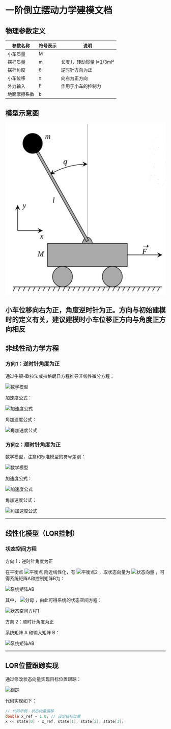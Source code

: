 # 一阶倒立摆动力学建模文档

## 物理参数定义
| 参数名称       | 符号表示   | 说明                     |
|---------------|-----------|-------------------------|
| 小车质量        | M         |                          |
| 摆杆质量        | m         | 长度 l，转动惯量 I=1/3ml² |
| 摆杆角度        | θ         | 逆时针方向为正            |
| 小车位移        | x         | 向右为正方向              |
| 外力输入        | F         | 作用于小车的控制力        |
| 地面摩擦系数    | b         |                          |

## 模型示意图
![carpole_model](./images/carpole_model.png)  

小车位移**向右**为**正**，角度**逆时针**为**正**。方向与初始建模时的定义有关，建议建模时小车**位移正方向**与**角度正方向**相**反**
---

## 非线性动力学方程
### 方向1：逆时针角度为正
通过牛顿-欧拉法或拉格朗日方程推导非线性微分方程：

![数学模型](https://i.upmath.me/svg/%5Cbegin%7Baligned%7D%0A(M%2Bm)%20%5Cddot%7Bx%7D-m%20l%20%5Cddot%7B%5Ctheta%7D%20%5Ccos%20%5Ctheta%2Bm%20l%20%5Cdot%7B%5Ctheta%7D%5E%7B2%7D%20%5Csin%20%5Ctheta%20%26%20%3DF%20-b%5Cdot%20x%5C%5C%0A%5Cleft(I%2Bm%20l%5E%7B2%7D%5Cright)%20%5Cddot%7B%5Ctheta%7D-m%20l%20%5Cddot%7Bx%7D%20%5Ccos%20%5Ctheta-m%20g%20l%20%5Csin%20%5Ctheta%20%26%20%3D0%0A%5Cend%7Baligned%7D)

加速度公式：

![加速度公式](https://i.upmath.me/svg/%5Cddot%7Bx%7D%3D%5Cfrac%7B-%5Cleft(I%2Bm%20l%5E%7B2%7D%5Cright)%20b%20%5Cdot%7Bx%7D-ml%5Cleft(I%2Bm%20l%5E%7B2%7D%5Cright)%20%5Csin%20%5Ctheta%20%5Cdot%7B%5Ctheta%7D%5E%7B2%7D%2B%5Cleft(I%2Bm%20l%5E%7B2%7D%5Cright)%20F%2Bm%5E%7B2%7D%20l%5E%7B2%7D%20g%20%5Ccos%20%5Ctheta%20%5Csin%20%5Ctheta%7D%7B(M%2Bm)%5Cleft(I%2Bm%20l%5E%7B2%7D%5Cright)-m%5E%7B2%7D%20l%5E%7B2%7D%20%5Ccos%20%5Ctheta%5E%7B2%7D%7D)

角加速度公式：

![角加速度公式](https://i.upmath.me/svg/%5Cddot%7B%5Ctheta%7D%3D%5Cfrac%7B-m%20l%20%5Ccos%20%5Ctheta%20b%20%5Cdot%7Bx%7D-m%5E%7B2%7D%20l%5E%7B2%7D%20%5Csin%20%5Ctheta%20%5Ccos%20%5Ctheta%20%5Cdot%7B%5Ctheta%7D%5E%7B2%7D%2Bm%20l%20%5Ccos%20%5Ctheta%20F%2B(M%2Bm)%20m%20g%20l%20%5Csin%20%5Ctheta%7D%7B(M%2Bm)%5Cleft(I%2Bm%20l%5E%7B2%7D%5Cright)-m%5E%7B2%7D%20l%5E%7B2%7D%20%5Ccos%20%5Ctheta%5E%7B2%7D%7D)

### 方向2：顺时针角度为正
数学模型，注意和标准模型的符号差别：

![数学模型](https://i.upmath.me/svg/%5Cbegin%7Baligned%7D%0A(M%2Bm)%20%5Cddot%7Bx%7D%2Bm%20l%20%5Cddot%7B%5Ctheta%7D%20%5Ccos%20%5Ctheta-m%20l%20%5Cdot%7B%5Ctheta%7D%5E%7B2%7D%20%5Csin%20%5Ctheta%20%26%20%3DF%20-b%5Cdot%20x%5C%5C%0A%5Cleft(I%2Bm%20l%5E%7B2%7D%5Cright)%20%5Cddot%7B%5Ctheta%7D%2Bm%20l%20%5Cddot%7Bx%7D%20%5Ccos%20%5Ctheta-m%20g%20l%20%5Csin%20%5Ctheta%20%26%20%3D0%0A%5Cend%7Baligned%7D)

加速度公式：

![加速度公式](https://i.upmath.me/svg/%5Cddot%7Bx%7D%3D%5Cfrac%7B-%5Cleft(I%2Bm%20l%5E%7B2%7D%5Cright)%20b%20%5Cdot%7Bx%7D%2Bml%5Cleft(I%2Bm%20l%5E%7B2%7D%5Cright)%20%5Csin%20%5Ctheta%20%5Cdot%7B%5Ctheta%7D%5E%7B2%7D%2B%5Cleft(I%2Bm%20l%5E%7B2%7D%5Cright)%20F-m%5E%7B2%7D%20l%5E%7B2%7D%20g%20%5Ccos%20%5Ctheta%20%5Csin%20%5Ctheta%7D%7B(M%2Bm)%5Cleft(I%2Bm%20l%5E%7B2%7D%5Cright)-m%5E%7B2%7D%20l%5E%7B2%7D%20%5Ccos%20%5Ctheta%5E%7B2%7D%7D)

角加速度公式：

![角加速度公式](https://i.upmath.me/svg/%5Cddot%7B%5Ctheta%7D%3D%5Cfrac%7Bm%20l%20%5Ccos%20%5Ctheta%20b%20%5Cdot%7Bx%7D%2Bm%5E%7B2%7D%20l%5E%7B2%7D%20%5Csin%20%5Ctheta%20%5Ccos%20%5Ctheta%20%5Cdot%7B%5Ctheta%7D%5E%7B2%7D-m%20l%20%5Ccos%20%5Ctheta%20F%2B(M%2Bm)%20m%20g%20l%20%5Csin%20%5Ctheta%7D%7B(M%2Bm)%5Cleft(I%2Bm%20l%5E%7B2%7D%5Cright)-m%5E%7B2%7D%20l%5E%7B2%7D%20%5Ccos%20%5Ctheta%5E%7B2%7D%7D)

---

## 线性化模型（LQR控制）
### 状态空间方程
方向 1：逆时针角度为正

在平衡点
![平衡点](https://i.upmath.me/svg/%5Ctheta_b%20%3D%200)
附近线性化，有
![平衡点2](https://i.upmath.me/svg/sin(%5Ctheta_d)%3D%5Ctheta_d%2Ccos(%5Ctheta_d)%3D1)
，取状态向量为
![状态向量](https://i.upmath.me/svg/%5Cvec%20x%3D%5Bx%2C%5Cdot%20x%2C%5Ctheta%2C%5Cdot%20%5Ctheta%5D)
，可得系统矩阵A和控制矩阵B为：

![系统矩阵AB](https://i.upmath.me/svg/A%3D%0A%5Cbegin%7Bbmatrix%7D%0A0%20%26%201%20%26%200%20%26%200%20%5C%5C%0A0%20%26%20%5Cfrac%7B-(I%2Bml%5E2)b%7D%7BD%7D%20%26%20%5Cfrac%7Bm%5E2l%5E2g%7D%7BD%7D%20%26%200%20%5C%5C%0A0%20%26%200%20%26%200%20%26%201%20%5C%5C%0A0%20%26%20%5Cfrac%7B-mlb%7D%7BD%7D%20%26%20%5Cfrac%7B(M%2Bm)mgl%7D%7BD%7D%20%26%200%0A%5Cend%7Bbmatrix%7D%0A%2CB%3D%0A%5Cbegin%7Bbmatrix%7D%0A0%20%5C%5C%0A%5Cfrac%7BI%2Bml%5E2%7D%7BD%7D%20%5C%5C%0A0%20%5C%5C%0A%5Cfrac%7Bml%7D%7BD%7D%0A%5Cend%7Bbmatrix%7D)

其中，
![分母](https://i.upmath.me/svg/D%3D(M%2Bm)(I%2Bml%5E2)-m%5E2l%5E2)
，由此可得系统的状态空间方程：

![状态空间方程1](https://i.upmath.me/svg/%5Cbegin%7Bbmatrix%7D%0A%5Cdot%7Bx%7D%20%5C%5C%0A%5Cddot%7Bx%7D%20%5C%5C%0A%5Cdot%7B%5Ctheta%7D%20%5C%5C%0A%5Cddot%7B%5Ctheta%7D%0A%5Cend%7Bbmatrix%7D%0A%3D%0A%5Cbegin%7Bbmatrix%7D%0A0%20%26%201%20%26%200%20%26%200%20%5C%5C%0A0%20%26%20%5Cfrac%7BI%2Bml%5E2b%7D%7BD%7D%20%26%20%5Cfrac%7Bm%5E2l%5E2g%7D%7BD%7D%20%26%200%20%5C%5C%0A0%20%26%200%20%26%200%20%26%201%20%5C%5C%0A0%20%26%20%5Cfrac%7B-mlb%7D%7BD%7D%20%26%20%5Cfrac%7B(M%2Bm)mgl%7D%7BD%7D%20%26%200%0A%5Cend%7Bbmatrix%7D%0A%5Cbegin%7Bbmatrix%7D%0A%7Bx%7D%20%5C%5C%0A%5Cdot%7Bx%7D%20%5C%5C%0A%5Ctheta%20%5C%5C%0A%5Cdot%7B%5Ctheta%7D%0A%5Cend%7Bbmatrix%7D%0A%2B%0A%5Cbegin%7Bbmatrix%7D%0A0%20%5C%5C%0A%5Cfrac%7BI%2Bml%5E2%7D%7BD%7D%20%5C%5C%0A0%20%5C%5C%0A%5Cfrac%7Bml%7D%7BD%7D%0A%5Cend%7Bbmatrix%7D%0AF)

方向 2：顺时针角度为正

系统矩阵 A 和输入矩阵 B：

![系统矩阵AB](https://i.upmath.me/svg/A%3D%0A%5Cbegin%7Bbmatrix%7D%0A0%20%26%201%20%26%200%20%26%200%20%5C%5C%0A0%20%26%20%5Cfrac%7B-(I%2Bml%5E2)b%7D%7BD%7D%20%26%20%5Cfrac%7B-m%5E2l%5E2g%7D%7BD%7D%20%26%200%20%5C%5C%0A0%20%26%200%20%26%200%20%26%201%20%5C%5C%0A0%20%26%20%5Cfrac%7Bmlb%7D%7BD%7D%20%26%20%5Cfrac%7B(M%2Bm)mgl%7D%7BD%7D%20%26%200%0A%5Cend%7Bbmatrix%7D%0A%2CB%3D%0A%5Cbegin%7Bbmatrix%7D%0A0%20%5C%5C%0A%5Cfrac%7BI%2Bml%5E2%7D%7BD%7D%20%5C%5C%0A0%20%5C%5C%0A%5Cfrac%7B-ml%7D%7BD%7D%0A%5Cend%7Bbmatrix%7D)

---

## LQR位置跟踪实现
通过修改状态向量实现目标位置跟踪：

![跟踪](https://i.upmath.me/svg/%5Cbegin%7Bbmatrix%7D%0A%7Bx%7D-x_%7Bref%7D%20%5C%5C%0A%5Cdot%7Bx%7D%20%5C%5C%0A%5Ctheta%20%5C%5C%0A%5Cdot%7B%5Ctheta%7D%0A%5Cend%7Bbmatrix%7D)

代码实现如下：

```cpp
// 代码示例：状态向量偏移
double x_ref = 1.0; // 设定目标位置
x << state[0] - x_ref, state[1], state[2], state[3];
